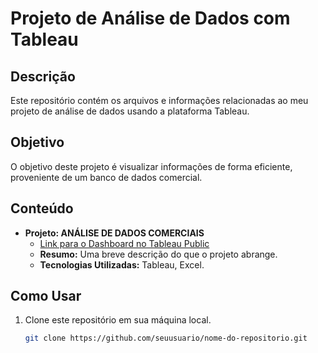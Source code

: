 # Projeto de Análise de Dados com Tableau

## Descrição
Este repositório contém os arquivos e informações relacionadas ao meu projeto de análise de dados usando a plataforma Tableau.
## Objetivo
O objetivo deste projeto é visualizar informações de forma eficiente, proveniente de um banco de dados comercial.
## Conteúdo
- **Projeto: ANÁLISE DE DADOS COMERCIAIS**
  - [Link para o Dashboard no Tableau Public](https://public.tableau.com/app/profile/j.lia.castro/viz/VENDASPORCIDADES_17017113701900/Planilha1?publish=yes)
  - **Resumo:** Uma breve descrição do que o projeto abrange.
  - **Tecnologias Utilizadas:** Tableau, Excel.

## Como Usar
1. Clone este repositório em sua máquina local.
   ```bash
   git clone https://github.com/seuusuario/nome-do-repositorio.git
